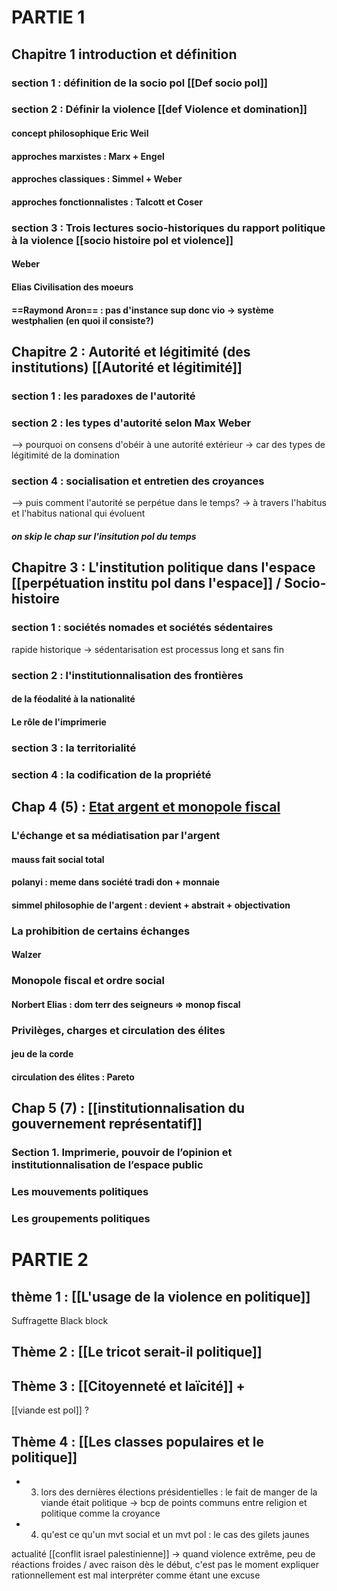 
# PARTIE 1
## Chapitre 1 introduction et définition
### section 1 : définition de la socio pol [[Def socio pol]]
### section 2 : Définir la violence [[def Violence et domination]]
#### concept philosophique Eric Weil
#### approches marxistes : Marx + Engel
#### approches classiques : Simmel + Weber
#### approches fonctionnalistes : Talcott et Coser
### section 3 : Trois lectures socio-historiques du rapport politique à la violence [[socio histoire pol et violence]] 
#### Weber
#### Elias Civilisation des moeurs
#### ==Raymond Aron== : pas d'instance sup donc vio -> système westphalien (en quoi il consiste?)

## Chapitre 2 : Autorité et légitimité (des institutions) [[Autorité et légitimité]]
### section 1 : les paradoxes de l'autorité
### section 2 : les types d'autorité selon Max Weber
--> pourquoi on consens d'obéir à une autorité extérieur -> car des types de légitimité de la domination
### section 4 : socialisation et entretien des croyances
--> puis comment l'autorité se perpétue dans le temps?  -> à travers l'habitus et l'habitus national qui évoluent
##### on skip le chap sur l'insitution pol du temps


## Chapitre 3 : L'institution politique dans l'espace [[perpétuation institu pol dans l'espace]] / Socio-histoire
### section 1 : sociétés nomades et sociétés sédentaires
rapide historique -> sédentarisation est processus long et sans fin
### section 2 : l'institutionnalisation des frontières
#### de la féodalité à la nationalité
#### Le rôle de l'imprimerie
### section 3 : la territorialité 
### section 4 : la codification de la propriété

## Chap 4 (5) : [Etat argent et monopole fiscal](état,%20argent%20et%20monopole%20fiscal.md)
### L'échange et sa médiatisation par l'argent 
#### mauss fait social total
#### polanyi : meme dans société tradi don + monnaie
#### simmel philosophie de l'argent : devient + abstrait + objectivation
### La prohibition de certains échanges
#### Walzer
### Monopole fiscal et ordre social
#### Norbert Elias : dom terr des seigneurs => monop fiscal
### Privilèges, charges et circulation des élites
#### jeu de la corde
#### circulation des élites : Pareto

## Chap 5 (7) : [[institutionnalisation du gouvernement représentatif]]
### Section 1. Imprimerie, pouvoir de l’opinion et institutionnalisation de l’espace public
### Les mouvements politiques
### Les groupements politiques

# PARTIE 2
## thème 1 : [[L'usage de la violence en politique]]
Suffragette 
Black block

## Thème 2 : [[Le tricot serait-il politique]]
## Thème 3 : [[Citoyenneté et laïcité]] + 
[[viande est pol]] ?

## Thème 4 : [[Les classes populaires et le politique]]

- 3. lors des dernières élections présidentielles : le fait de manger de la viande était politique -> bcp de points communs entre religion et politique comme la croyance
- 4. qu'est ce qu'un mvt social et un mvt pol : le cas des gilets jaunes

actualité [[conflit israel palestinienne]]
-> quand violence extrême, peu de réactions froides / avec raison dès le début, c'est pas le moment
expliquer rationnellement est mal interpréter comme étant une excuse

